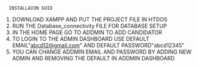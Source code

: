       INSTALLAION GUID

1. DOWNLOAD XAMPP AND PUT THE PROJECT FILE IN HTDOS
2. RUN THE Database_connectivity FILE FOR DATABASE SETUP
3. IN THE HOME PAGE GO TO ADDMIN TO ADD CANDIDATOR
4. TO LOGIN TO THE ADMIN DASHBOARD USE DEFAULT EMAIL"abcd12@gmail.com" AND DEFAULT PASSWORD"abcd12345"
5. YOU CAN CHANGE ADDMIN EMAIL AND PASSWORD BY ADDING NEW ADMIN AND REMOVING THE DEFAULT IN ADDMIN DASHBOARD
